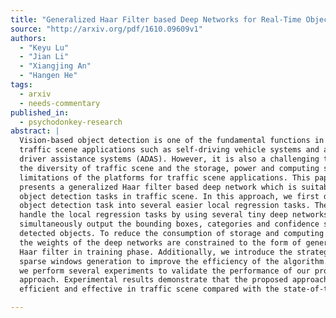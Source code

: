```yaml
---
title: "Generalized Haar Filter based Deep Networks for Real-Time Object   Detection in Traffic Scene"
source: "http://arxiv.org/pdf/1610.09609v1"
authors:
  - "Keyu Lu"
  - "Jian Li"
  - "Xiangjing An"
  - "Hangen He"
tags:
  - arxiv
  - needs-commentary
published_in:
  - psychodonkey-research
abstract: |
  Vision-based object detection is one of the fundamental functions in numerous
  traffic scene applications such as self-driving vehicle systems and advance
  driver assistance systems (ADAS). However, it is also a challenging task due to
  the diversity of traffic scene and the storage, power and computing source
  limitations of the platforms for traffic scene applications. This paper
  presents a generalized Haar filter based deep network which is suitable for the
  object detection tasks in traffic scene. In this approach, we first decompose a
  object detection task into several easier local regression tasks. Then, we
  handle the local regression tasks by using several tiny deep networks which
  simultaneously output the bounding boxes, categories and confidence scores of
  detected objects. To reduce the consumption of storage and computing resources,
  the weights of the deep networks are constrained to the form of generalized
  Haar filter in training phase. Additionally, we introduce the strategy of
  sparse windows generation to improve the efficiency of the algorithm. Finally,
  we perform several experiments to validate the performance of our proposed
  approach. Experimental results demonstrate that the proposed approach is both
  efficient and effective in traffic scene compared with the state-of-the-art.

---
```

